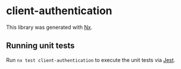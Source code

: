 # client-authentication

This library was generated with [Nx](https://nx.dev).

## Running unit tests

Run `nx test client-authentication` to execute the unit tests via [Jest](https://jestjs.io).
